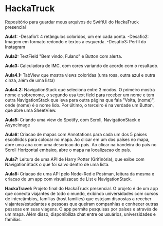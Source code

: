 # HackaTruck
Repositório para guardar meus arquivos de SwiftUI do HackaTruck presencial

**Aula1:**
-Desafio1: 4 retângulos coloridos, um em cada ponta.
-Desafio2: Imagem em formato redondo e textos à esquerda.
-Desafio3: Perfil do Instagram

**Aula2:** TextField "Bem vindo, Fulano" e Button com alerta.

**Aula3:** Calculadora de IMC, com cores variando de acordo com o resultado.

**Aula4.1:** TabView que mostra views coloridas (uma rosa, outra azul e outra cinza, além de uma lista)

**Aula4.2:** NavigationStack que seleciona entre 3 modos. O primeiro mostra nome e sobrenome, o segundo usa text field para receber um nome e tem outra NavigationStack que leva para outra página que fala "Volta, \(nome)", onde \(nome) é o nome lido. Por último, o terceiro é na verdade um Button, que abre uma SheetView.

**Aula5:** Criando uma view do Spotify, com Scroll, NavigationStack e AsyncImage

**Aula6:** Criacao de mapas com Annotations para cada um dos 5 países escolhidos para colocar no mapa. Ao clicar em um dos países no mapa, abre uma aba com uma descricao do país. Ao clicar na bandeira do país no Scroll Horizontal embaixo, abre o mapa na localizacao do país.

**Aula7:** Leitura de uma API de Harry Potter (Grifinória), que exibe com NavigationStack o que foi salvo dentro de uma lista.

**Aula8:** Criacao de uma API pelo Node-Red e Postman, leitura da mesma e criacao de um app com visualizacao de List e NavigationStack.

**HackaTravel:** Projeto final do HackaTruck presencial. O projeto é de um app que conecta viajantes de todo o mundo, exibindo universidades com cursos de intercâmbios, famílias (host families) que estejam dispostas a receber viajantes/estudantes e pessoas que queiram companhias e conhecer outras pessoas em suas viagens. O app permite pesquisas por países e através de um mapa. Além disso, disponibiliza chat entre os usuários, universidades e famílias.
